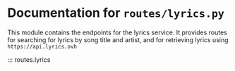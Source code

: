 # Documentation for `routes/lyrics.py`

This module contains the endpoints for the lyrics service. It provides routes for searching for lyrics by song title and artist, and for retrieving lyrics using `https://api.lyrics.ovh`

::: routes.lyrics